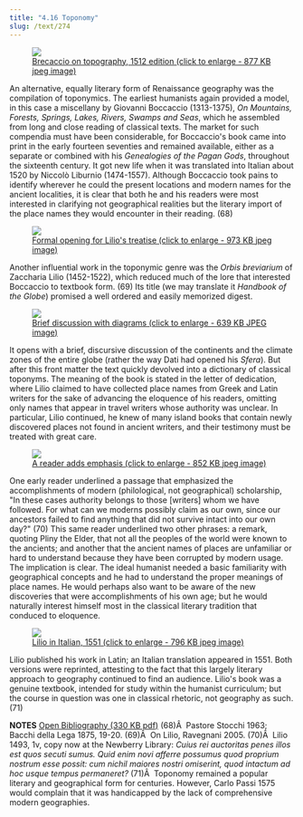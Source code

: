 ```yaml
---
title: "4.16 Toponomy"
slug: /text/274
---
```

<p style="text-align: center;"></p>


<figure class="mkdn-figure">
    <a href="images_full/4.00_Chapter_Four/HFS_055.02.jpg" class="mkdn-image-link">
    <img class="mkdn-image" src="images_full/4.00_Chapter_Four/HFS_055.02.jpg" />
    <figcaption class="mkdn-figcaption">Brecaccio on topography, 1512 edition (click to enlarge - 877 KB jpeg image)</figcaption>
    </a>
</figure>

An alternative, equally literary form of Renaissance geography was the compilation of toponymics. The earliest humanists again provided a model, in this case a miscellany by Giovanni Boccaccio (1313-1375), <em>On Mountains, Forests, Springs, Lakes, Rivers, Swamps and Seas</em>, which he assembled from long and close reading of classical texts. The market for such compendia must have been considerable, for Boccaccio's book came into print in the early fourteen seventies and remained available, either as a separate or combined with his <em>Genealogies of the Pagan Gods</em>, throughout the sixteenth century. It got new life when it was translated into Italian about 1520 by Niccolò Liburnio (1474-1557). Although Boccaccio took pains to identify wherever he could the present locations and modern names for the ancient localities, it is clear that both he and his readers were most interested in clarifying not geographical realities but the literary import of the place names they would encounter in their reading. (68)
<p style="text-align: center;"></p>


<figure class="mkdn-figure">
    <a href="images_full/4.00_Chapter_Four/HFS_088.04.jpg" class="mkdn-image-link">
    <img class="mkdn-image" src="images_full/4.00_Chapter_Four/HFS_088.04.jpg" />
    <figcaption class="mkdn-figcaption">Formal opening for Lilio's treatise (click to enlarge - 973 KB jpeg image)</figcaption>
    </a>
</figure>

Another influential work in the toponymic genre was the <em>Orbis breviarium</em> of Zaccharia Lilio (1452-1522), which reduced much of the lore that interested Boccaccio to textbook form. (69) Its title (we may translate it <em>Handbook of the Globe</em>) promised a well ordered and easily memorized digest.
<p style="text-align: center;"></p>


<figure class="mkdn-figure">
    <a href="images_full/4.00_Chapter_Four/HFS_088.05.jpg" class="mkdn-image-link">
    <img class="mkdn-image" src="images_full/4.00_Chapter_Four/HFS_088.05.jpg" />
    <figcaption class="mkdn-figcaption">Brief discussion with diagrams (click to enlarge - 639 KB JPEG image)</figcaption>
    </a>
</figure>

It opens with a brief, discursive discussion of the continents and the climate zones of the entire globe (rather the way Dati had opened his <em>Sfera</em>). But after this front matter the text quickly devolved into a dictionary of classical toponyms. The meaning of the book is stated in the letter of dedication, where Lilio claimed to have collected place names from Greek and Latin writers for the sake of advancing the eloquence of his readers, omitting only names that appear in travel writers whose authority was unclear. In particular, Lilio continued, he knew of many island books that contain newly discovered places not found in ancient writers, and their testimony must be treated with great care.
<p style="text-align: center;"></p>


<figure class="mkdn-figure">
    <a href="images_full/4.00_Chapter_Four/HFS_088.03.jpg" class="mkdn-image-link">
    <img class="mkdn-image" src="images_full/4.00_Chapter_Four/HFS_088.03.jpg" />
    <figcaption class="mkdn-figcaption">A reader adds emphasis (click to enlarge - 852 KB jpeg image)</figcaption>
    </a>
</figure>

One early reader underlined a passage that emphasized the accomplishments of modern (philological, not geographical) scholarship, "In these cases authority belongs to those [writers] whom we have followed. For what can we moderns possibly claim as our own, since our ancestors failed to find anything that did not survive intact into our own day?" (70) This same reader underlined two other phrases: a remark, quoting Pliny the Elder, that not all the peoples of the world were known to the ancients; and another that the ancient names of places are unfamiliar or hard to understand because they have been corrupted by modern usage. The implication is clear. The ideal humanist needed a basic familiarity with geographical concepts and he had to understand the proper meanings of place names. He would perhaps also want to be aware of the new discoveries that were accomplishments of his own age; but he would naturally interest himself most in the classical literary tradition that conduced to eloquence.
<p style="text-align: center;"></p>


<figure class="mkdn-figure">
    <a href="images_full/4.00_Chapter_Four/HFS_090.04.jpg" class="mkdn-image-link">
    <img class="mkdn-image" src="images_full/4.00_Chapter_Four/HFS_090.04.jpg" />
    <figcaption class="mkdn-figcaption">Lilio in Italian, 1551 (click to enlarge - 796 KB jpeg image)</figcaption>
    </a>
</figure>

Lilio published his work in Latin; an Italian translation appeared in 1551. Both versions were reprinted, attesting to the fact that this largely literary approach to geography continued to find an audience. Lilio's book was a genuine textbook, intended for study within the humanist curriculum; but the course in question was one in classical rhetoric, not geography as such. (71)

<strong>NOTES</strong>
<a href="http://www.humanismforsale.org/bibliography.pdf" target="new">Open Bibliography (330 KB pdf)</a>
(68)Â  Pastore Stocchi 1963; Bacchi della Lega 1875, 19-20.
(69)Â  On Lilio, Ravegnani 2005.
(70)Â  Lilio 1493, 1v, copy now at the Newberry Library: <em>Cuius rei auctoritas penes illos est quos secuti sumus. Quid enim novi afferre possumus quod proprium nostrum esse possit: cum nichil maiores nostri omiserint, quod intactum ad hoc usque tempus permaneret?</em>
(71)Â  Toponomy remained a popular literary and geographical form for centuries. However, Carlo Passi 1575 would complain that it was handicapped by the lack of comprehensive modern geographies.
